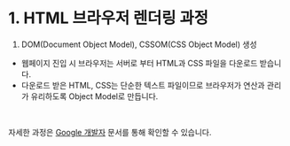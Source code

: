 # 1. HTML 브라우저 렌더링 과정

1. DOM(Document Object Model), CSSOM(CSS Object Model) 생성

- 웹페이지 진입 시 브라우저는 서버로 부터 HTML과 CSS 파일을 다운로드 받습니다.
- 다운로드 받은 HTML, CSS는 단순한 텍스트 파일이므로 브라우저가 연산과 관리가 유리하도록 Object Model로 만듭니다.

<img scr="./1/1_1.png">
<img scr="./1/1_2.png">

자세한 과정은 <a href="https://developers.google.com/web/fundamentals/performance/critical-rendering-path/constructing-the-object-model?hl=ko" target="_blank">Google 개발자</a> 문서를 통해 확인할 수 있습니다.

